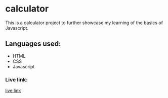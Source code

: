 # calculator
This is a calculator project to further showcase my learning of the basics of Javascript.

## Languages used:
- HTML
- CSS
- Javascript

### Live link:
[live link](https://kermit60.github.io/calculator/)